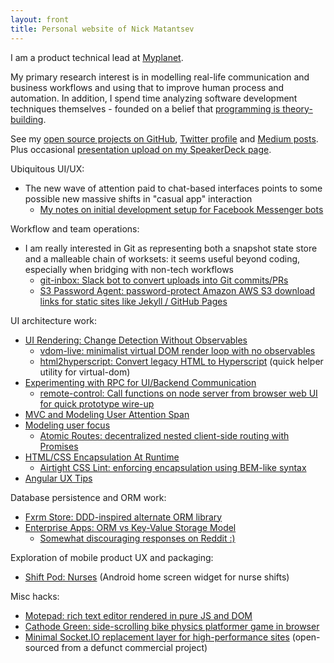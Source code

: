 ```yaml
---
layout: front
title: Personal website of Nick Matantsev
---
```


I am a product technical lead at [Myplanet](http://myplanet.com).

My primary research interest is in modelling real-life communication and business workflows and using that to improve human process and automation. In addition, I spend time analyzing software development techniques themselves - founded on a belief that [programming is theory-building](http://www.dc.uba.ar/materias/plp/cursos/material/programmingAsTheoryBuilding).

See my [open source projects on GitHub](https://github.com/unframework), [Twitter profile](https://twitter.com/unframework) and [Medium posts](https://medium.com/@unframework). Plus occasional [presentation upload on my SpeakerDeck page](https://speakerdeck.com/unframework).

Ubiquitous UI/UX:

* The new wave of attention paid to chat-based interfaces points to some possible new massive shifts in "casual app" interaction
    * [My notes on initial development setup for Facebook Messenger bots](/facebook-bot-setup)

Workflow and team operations:

* I am really interested in Git as representing both a snapshot state store and a malleable chain of worksets: it seems useful beyond coding, especially when bridging with non-tech workflows
    * [git-inbox: Slack bot to convert uploads into Git commits/PRs](https://github.com/unframework/git-inbox)
    * [S3 Password Agent: password-protect Amazon AWS S3 download links for static sites like Jekyll / GitHub Pages](https://github.com/unframework/s3-password-agent)

UI architecture work:

* [UI Rendering: Change Detection Without Observables](/ui-repaint)
    * [vdom-live: minimalist virtual DOM render loop with no observables](https://github.com/unframework/vdom-live)
    * [html2hyperscript: Convert legacy HTML to Hyperscript](https://github.com/unframework/html2hyperscript) (quick helper utility for virtual-dom)
* [Experimenting with RPC for UI/Backend Communication](https://medium.com/@unframework/experimenting-with-rpc-for-ui-backend-communication-8b6e214a7f7f#.oqw1js3u0)
    * [remote-control: Call functions on node server from browser web UI for quick prototype wire-up](https://github.com/unframework/remote-control)
* [MVC and Modeling User Attention Span](/view-attention-span)
* [Modeling user focus](/user-focus-model)
    * [Atomic Routes: decentralized nested client-side routing with Promises](https://github.com/unframework/atomic-routes)
* [HTML/CSS Encapsulation At Runtime](/html-css-encapsulation-at-runtime)
    * [Airtight CSS Lint: enforcing encapsulation using BEM-like syntax](https://github.com/unframework/airtight-css-lint)
* [Angular UX Tips](http://ng-ux.tips)

Database persistence and ORM work:

* [Fxrm Store: DDD-inspired alternate ORM library](https://github.com/fxrm/fxrm-store)
* [Enterprise Apps: ORM vs Key-Value Storage Model](/orm-vs-key-value)
    * [Somewhat discouraging responses on Reddit :)](https://www.reddit.com/r/programming/comments/2t36ra/disappointed_in_orm_keyvalue_store_might_be_a/)

Exploration of mobile product UX and packaging:

* [Shift Pod: Nurses](https://play.google.com/store/apps/details?id=com.unframework.nursingshifttracker) (Android home screen widget for nurse shifts)

Misc hacks:

* [Motepad: rich text editor rendered in pure JS and DOM](https://github.com/unframework/motepad)
* [Cathode Green: side-scrolling bike physics platformer game in browser](https://github.com/unframework/cathode-green)
* [Minimal Socket.IO replacement layer for high-performance sites](https://github.com/unframework/fusio) (open-sourced from a defunct commercial project)
